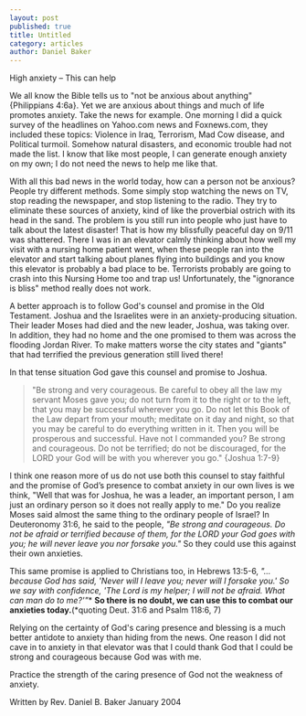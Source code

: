 ```yaml
---
layout: post
published: true
title: Untitled
category: articles
author: Daniel Baker
---
```


High anxiety – This can help

We all know the Bible tells us to "not be anxious about anything" {Philippians 4:6a}. Yet we are anxious about things and much of life promotes anxiety. Take the news for example. One morning I did a quick survey of the headlines on Yahoo.com news and Foxnews.com, they included these topics: Violence in Iraq, Terrorism, Mad Cow disease, and Political turmoil. Somehow natural disasters, and economic trouble had not made the list. I know that like most people, I can generate enough anxiety on my own; I do not need the news to help me like that.

With all this bad news in the world today, how can a person not be anxious? People try different methods. Some simply stop watching the news on TV, stop reading the newspaper, and stop listening to the radio. They try to eliminate these sources of anxiety, kind of like the proverbial ostrich with its head in the sand. The problem is you still run into people who just have to talk about the latest disaster! That is how my blissfully peaceful day on 9/11 was shattered. There I was in an elevator calmly thinking about how well my visit with a nursing home patient went, when these people ran into the elevator and start talking about planes flying into buildings and you know this elevator is probably a bad place to be. Terrorists probably are going to crash into this Nursing Home too and trap us! Unfortunately, the "ignorance is bliss" method really does not work.

A better approach is to follow God's counsel and promise in the Old Testament. Joshua and the Israelites were in an anxiety-producing situation. Their leader Moses had died and the new leader, Joshua, was taking over. In addition, they had no home and the one promised to them was across the flooding Jordan River. To make matters worse the city states and "giants" that had terrified the previous generation still lived there!

In that tense situation God gave this counsel and promise to Joshua. 
> "Be strong and very courageous. Be careful to obey all the law my servant Moses gave you; do not turn from it to the right or to the left, that you may be successful wherever you go. Do not let this Book of the Law depart from your mouth; meditate on it day and night, so that you may be careful to do everything written in it. Then you will be prosperous and successful. Have not I commanded you? Be strong and courageous. Do not be terrified; do not be discouraged, for the LORD your God will be with you wherever you go." {Joshua 1:7-9}

I think one reason more of us do not use both this counsel to stay faithful and the promise of God’s presence to combat anxiety in our own lives is we think, "Well that was for Joshua, he was a leader, an important person, I am just an ordinary person so it does not really apply to me." Do you realize Moses said almost the same thing to the ordinary people of Israel? In Deuteronomy 31:6, he said to the people, _"Be strong and courageous. Do not be afraid or terrified because of them, for the LORD your God goes with you; he will never leave you nor forsake you."_ So they could use this against their own anxieties. 

This same promise is applied to Christians too, in Hebrews 13:5-6, _"... because God has said, 'Never will I leave you; never will I forsake you.'  So we say with confidence, 'The Lord is my helper; I will not be afraid. What can man do to me?'"_*  **So there is no doubt, we can use this to combat our anxieties today.**(*quoting Deut. 31:6 and Psalm 118:6, 7)

Relying on the certainty of God's caring presence and blessing is a much better antidote to anxiety than hiding from the news. One reason I did not cave in to anxiety in that elevator was that I could thank God that I could be strong and courageous because God was with me.

Practice the strength of the caring presence of God not the weakness of anxiety.


Written by Rev. Daniel B. Baker January 2004


